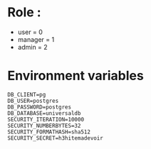 # Role :

- user = 0
- manager = 1
- admin = 2

# Environment variables

```
DB_CLIENT=pg
DB_USER=postgres
DB_PASSWORD=postgres
DB_DATABASE=universaldb
SECURITY_ITERATION=10000
SECURITY_NUMBERBYTES=32
SECURITY_FORMATHASH=sha512
SECURITY_SECRET=h3hitemadevoir
```
